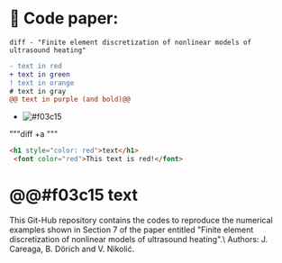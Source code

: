 # 📌 Code paper: 
```diff - "Finite element discretization of nonlinear models of ultrasound heating" ```



```diff
- text in red
+ text in green
! text in orange
# text in gray
@@ text in purple (and bold)@@
```


- ![#f03c15](aa) 

"""diff +a """

```html
<h1 style="color: red">text</h1>
 <font color="red">This text is red!</font>
```

# @@#f03c15 text


This Git-Hub repository contains the codes to reproduce the numerical examples shown in Section 7 of the paper entitled "Finite element discretization of nonlinear models of ultrasound heating".\\
Authors: J. Careaga, B. Dörich and V. Nikolić.

